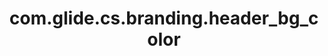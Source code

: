 ---
weight: 319
layout: page
title: com.glide.cs.branding.header_bg_color
description: ""
value: "#68A1AF"
---